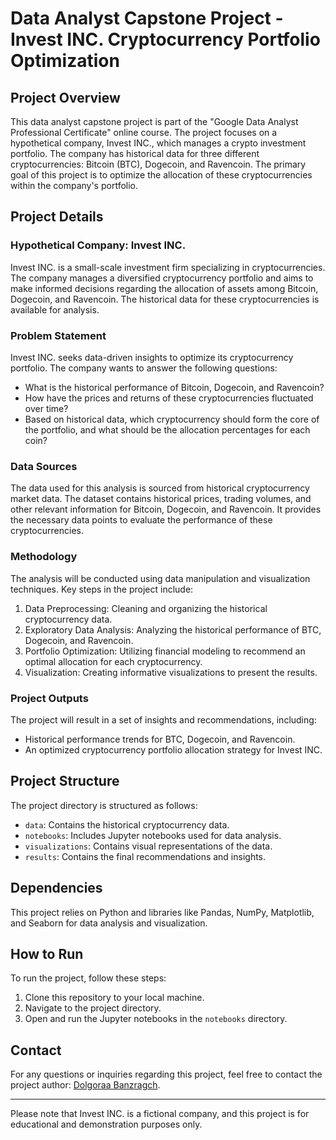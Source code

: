 # Data Analyst Capstone Project - Invest INC. Cryptocurrency Portfolio Optimization

## Project Overview

This data analyst capstone project is part of the "Google Data Analyst Professional Certificate" online course. The project focuses on a hypothetical company, Invest INC., which manages a crypto investment portfolio. The company has historical data for three different cryptocurrencies: Bitcoin (BTC), Dogecoin, and Ravencoin. The primary goal of this project is to optimize the allocation of these cryptocurrencies within the company's portfolio.

## Project Details

### Hypothetical Company: Invest INC.

Invest INC. is a small-scale investment firm specializing in cryptocurrencies. The company manages a diversified cryptocurrency portfolio and aims to make informed decisions regarding the allocation of assets among Bitcoin, Dogecoin, and Ravencoin. The historical data for these cryptocurrencies is available for analysis.

### Problem Statement

Invest INC. seeks data-driven insights to optimize its cryptocurrency portfolio. The company wants to answer the following questions:

- What is the historical performance of Bitcoin, Dogecoin, and Ravencoin?
- How have the prices and returns of these cryptocurrencies fluctuated over time?
- Based on historical data, which cryptocurrency should form the core of the portfolio, and what should be the allocation percentages for each coin?

### Data Sources

The data used for this analysis is sourced from historical cryptocurrency market data. The dataset contains historical prices, trading volumes, and other relevant information for Bitcoin, Dogecoin, and Ravencoin. It provides the necessary data points to evaluate the performance of these cryptocurrencies.

### Methodology

The analysis will be conducted using data manipulation and visualization techniques. Key steps in the project include:

1. Data Preprocessing: Cleaning and organizing the historical cryptocurrency data.
2. Exploratory Data Analysis: Analyzing the historical performance of BTC, Dogecoin, and Ravencoin.
3. Portfolio Optimization: Utilizing financial modeling to recommend an optimal allocation for each cryptocurrency.
4. Visualization: Creating informative visualizations to present the results.

### Project Outputs

The project will result in a set of insights and recommendations, including:

- Historical performance trends for BTC, Dogecoin, and Ravencoin.
- An optimized cryptocurrency portfolio allocation strategy for Invest INC.

## Project Structure

The project directory is structured as follows:

- `data`: Contains the historical cryptocurrency data.
- `notebooks`: Includes Jupyter notebooks used for data analysis.
- `visualizations`: Contains visual representations of the data.
- `results`: Contains the final recommendations and insights.

## Dependencies

This project relies on Python and libraries like Pandas, NumPy, Matplotlib, and Seaborn for data analysis and visualization.

## How to Run

To run the project, follow these steps:

1. Clone this repository to your local machine.
2. Navigate to the project directory.
3. Open and run the Jupyter notebooks in the `notebooks` directory.

## Contact

For any questions or inquiries regarding this project, feel free to contact the project author: [Dolgoraa Banzragch](dolgormaabanzragch@gmail.com).

---

Please note that Invest INC. is a fictional company, and this project is for educational and demonstration purposes only.


